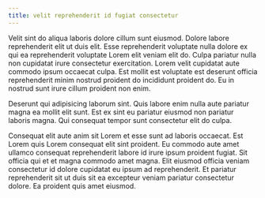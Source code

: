 ```yaml
---
title: velit reprehenderit id fugiat consectetur
---
```


Velit sint do aliqua laboris dolore cillum sunt eiusmod. Dolore labore reprehenderit elit ut duis elit. Esse reprehenderit voluptate nulla dolore ex qui ea reprehenderit voluptate Lorem elit veniam elit do. Culpa pariatur nulla non cupidatat irure consectetur exercitation. Lorem velit cupidatat aute commodo ipsum occaecat culpa. Est mollit est voluptate est deserunt officia reprehenderit minim nostrud proident do incididunt proident do. Eu in nostrud sunt irure cillum proident non enim.

Deserunt qui adipisicing laborum sint. Quis labore enim nulla aute pariatur magna ea mollit elit sunt. Est ex sint eu pariatur eiusmod non pariatur laboris magna. Qui consequat tempor sunt consectetur elit do culpa.

Consequat elit aute anim sit Lorem et esse sunt ad laboris occaecat. Est Lorem quis Lorem consequat elit sint proident. Eu commodo aute amet ullamco consequat reprehenderit labore id irure ipsum proident fugiat. Sit officia qui et et magna commodo amet magna. Elit eiusmod officia veniam consectetur id dolore cupidatat eu ipsum ad reprehenderit. Et pariatur reprehenderit sit ut duis sit ea excepteur veniam pariatur consectetur dolore. Ea proident quis amet eiusmod.